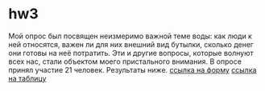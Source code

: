 # hw3
Мой опрос был посвящен неизмеримо важной теме воды: как люди к ней относятся, важен ли для них внешний вид бутылки, сколько денег они готовы на неё потратить. Эти и другие вопросы, которые волнуют всех нас, стали объектом моего пристального внимания. В опросе принял участие 21 человек. Результаты ниже.
[ссылка на форму](https://docs.google.com/forms/d/1z2-OVZW2G9LyfYTtc_mviO5ooV6qtaUm_HpMho1OCpA/edit?usp=sharing)
[ссылка на таблицу](https://docs.google.com/spreadsheets/d/1Nlm2furbYEIbJa7AFnpIYLz4AikyKOaKjuaOmjsyNa4/edit#gid=1162416674&fvid=1230301326)

